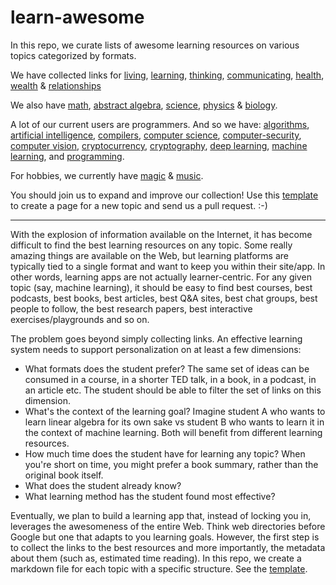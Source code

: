 # learn-awesome

In this repo, we curate lists of awesome learning resources on various topics categorized by formats.

We have collected links for [living](living.md), [learning](learning.md), [thinking](thinking.md), [communicating](communicating.md), [health](health.md), [wealth](wealth.md) & [relationships](relationships.md)

We also have [math](math.md), [abstract algebra](abstract-algebra.md), [science](science.md), [physics](physics.md) & [biology](biology.md).

A lot of our current users are programmers. And so we have: [algorithms](algorithms.md), [artificial intelligence](artificial-intelligence.md), [compilers](compilers.md), [computer science](computer-science.md), [computer-security](computer-security.md), [computer vision](computer-vision.md), [cryptocurrency](cryptocurrency.md), [cryptography](cryptography.md), [deep learning](deep-learning.md), [machine learning](machine-learning.md), and [programming](programming.md).

For hobbies, we currently have [magic](magic.md) & [music](music.md).

You should join us to expand and improve our collection! Use this [template](template.md) to create a page for a new topic and send us a pull request. :-)

---

With the explosion of information available on the Internet, it has become difficult to find the best learning resources on any topic. Some really amazing things are available on the Web, but learning platforms are typically tied to a single format and want to keep you within their site/app. In other words, learning apps are not actually learner-centric. For any given topic (say, machine learning), it should be easy to find best courses, best podcasts, best books, best articles, best Q&A sites, best chat groups, best people to follow, the best research papers, best interactive exercises/playgrounds and so on.

The problem goes beyond simply collecting links. An effective learning system needs to support personalization on at least a few dimensions:

- What formats does the student prefer? The same set of ideas can be consumed in a course, in a shorter TED talk, in a book, in a podcast, in an article etc. The student should be able to filter the set of links on this dimension.
- What's the context of the learning goal? Imagine student A who wants to learn linear algebra for its own sake vs student B who wants to learn it in the context of machine learning. Both will benefit from different learning resources.
- How much time does the student have for learning any topic? When you're short on time, you might prefer a book summary, rather than the original book itself.
- What does the student already know?
- What learning method has the student found most effective?

Eventually, we plan to build a learning app that, instead of locking you in, leverages the awesomeness of the entire Web. Think web directories before Google but one that adapts to you learning goals. However, the first step is to collect the links to the best resources and more importantly, the metadata about them (such as, estimated time reading). In this repo, we create a markdown file for each topic with a specific structure. See the [template](template.md).
